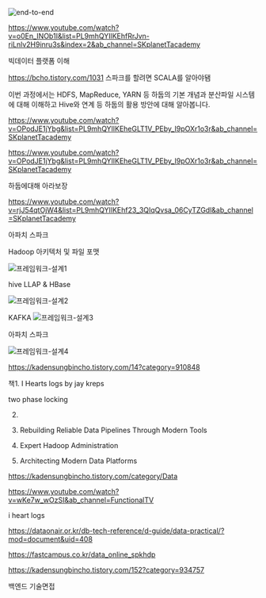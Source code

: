 ![end-to-end](https://user-images.githubusercontent.com/75001605/167024557-8a62da0c-5170-4df8-a98f-4d5bf8544665.png)


https://www.youtube.com/watch?v=o0En_INOb1I&list=PL9mhQYIlKEhfRrJvn-riLnlv2H9inru3s&index=2&ab_channel=SKplanetTacademy

빅데이터 플랫폼 이해


https://bcho.tistory.com/1031
스파크를 할려면 SCALA를 알아야됌

이번 과정에서는 HDFS, MapReduce, YARN 등 하둡의 기본 개념과 분산파일 시스템에 대해 이해하고 Hive와 연계 등 하둡의 활용 방안에 대해 알아봅니다.  


https://www.youtube.com/watch?v=OPodJE1jYbg&list=PL9mhQYIlKEheGLT1V_PEby_I9pOXr1o3r&ab_channel=SKplanetTacademy

https://www.youtube.com/watch?v=OPodJE1jYbg&list=PL9mhQYIlKEheGLT1V_PEby_I9pOXr1o3r&ab_channel=SKplanetTacademy

하둡에대해 아라보장


https://www.youtube.com/watch?v=rjJ54qtOjW4&list=PL9mhQYIlKEhf23_3QIqQvsa_06CyTZGdl&ab_channel=SKplanetTacademy

아파치 스파크


Hadoop 아키텍처 및 파일 포맷

![프레임워크-설계1](https://user-images.githubusercontent.com/75001605/167024646-800c612c-3d34-4e24-9594-4cbc6607d872.png)

hive LLAP & HBase

![프레임워크-설계2](https://user-images.githubusercontent.com/75001605/167024708-36a3821f-3877-41ff-af84-0aa31de1fb54.png)


KAFKA
![프레임워크-설계3](https://user-images.githubusercontent.com/75001605/167024754-90963383-1d4e-4037-b4be-7fd1c146f693.png)

아파치 스파크

![프레임워크-설계4](https://user-images.githubusercontent.com/75001605/167024791-5ea64819-5f3b-4c8c-947a-fb54b1feec88.png)


https://kadensungbincho.tistory.com/14?category=910848


책1. I Hearts logs by jay kreps

two phase locking

2.

3. Rebuilding Reliable Data Pipelines Through Modern Tools


4. Expert Hadoop Administration

5. Architecting Modern Data Platforms

https://kadensungbincho.tistory.com/category/Data

https://www.youtube.com/watch?v=wKe7w_wOzSI&ab_channel=FunctionalTV

i heart logs



https://dataonair.or.kr/db-tech-reference/d-guide/data-practical/?mod=document&uid=408



https://fastcampus.co.kr/data_online_spkhdp

https://kadensungbincho.tistory.com/152?category=934757


백엔드 기술면접

